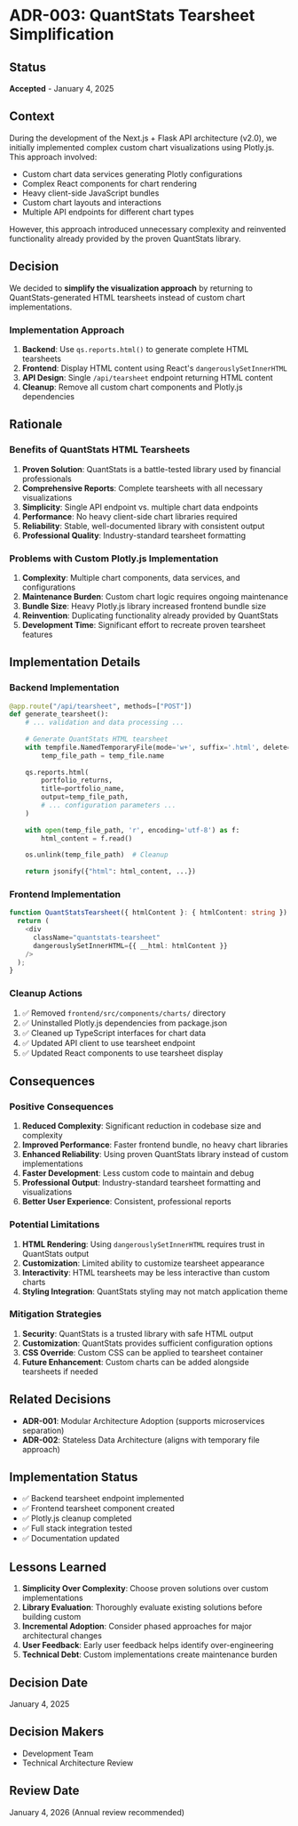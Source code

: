 # ADR-003: QuantStats Tearsheet Simplification

## Status
**Accepted** - January 4, 2025

## Context

During the development of the Next.js + Flask API architecture (v2.0), we initially implemented complex custom chart visualizations using Plotly.js. This approach involved:

- Custom chart data services generating Plotly configurations
- Complex React components for chart rendering
- Heavy client-side JavaScript bundles
- Custom chart layouts and interactions
- Multiple API endpoints for different chart types

However, this approach introduced unnecessary complexity and reinvented functionality already provided by the proven QuantStats library.

## Decision

We decided to **simplify the visualization approach** by returning to QuantStats-generated HTML tearsheets instead of custom chart implementations.

### Implementation Approach

1. **Backend**: Use `qs.reports.html()` to generate complete HTML tearsheets
2. **Frontend**: Display HTML content using React's `dangerouslySetInnerHTML`
3. **API Design**: Single `/api/tearsheet` endpoint returning HTML content
4. **Cleanup**: Remove all custom chart components and Plotly.js dependencies

## Rationale

### Benefits of QuantStats HTML Tearsheets

1. **Proven Solution**: QuantStats is a battle-tested library used by financial professionals
2. **Comprehensive Reports**: Complete tearsheets with all necessary visualizations
3. **Simplicity**: Single API endpoint vs. multiple chart data endpoints
4. **Performance**: No heavy client-side chart libraries required
5. **Reliability**: Stable, well-documented library with consistent output
6. **Professional Quality**: Industry-standard tearsheet formatting

### Problems with Custom Plotly.js Implementation

1. **Complexity**: Multiple chart components, data services, and configurations
2. **Maintenance Burden**: Custom chart logic requires ongoing maintenance
3. **Bundle Size**: Heavy Plotly.js library increased frontend bundle size
4. **Reinvention**: Duplicating functionality already provided by QuantStats
5. **Development Time**: Significant effort to recreate proven tearsheet features

## Implementation Details

### Backend Implementation
```python
@app.route("/api/tearsheet", methods=["POST"])
def generate_tearsheet():
    # ... validation and data processing ...
    
    # Generate QuantStats HTML tearsheet
    with tempfile.NamedTemporaryFile(mode='w+', suffix='.html', delete=False) as temp_file:
        temp_file_path = temp_file.name
    
    qs.reports.html(
        portfolio_returns,
        title=portfolio_name,
        output=temp_file_path,
        # ... configuration parameters ...
    )
    
    with open(temp_file_path, 'r', encoding='utf-8') as f:
        html_content = f.read()
    
    os.unlink(temp_file_path)  # Cleanup
    
    return jsonify({"html": html_content, ...})
```

### Frontend Implementation
```typescript
function QuantStatsTearsheet({ htmlContent }: { htmlContent: string }) {
  return (
    <div 
      className="quantstats-tearsheet"
      dangerouslySetInnerHTML={{ __html: htmlContent }}
    />
  );
}
```

### Cleanup Actions
1. ✅ Removed `frontend/src/components/charts/` directory
2. ✅ Uninstalled Plotly.js dependencies from package.json
3. ✅ Cleaned up TypeScript interfaces for chart data
4. ✅ Updated API client to use tearsheet endpoint
5. ✅ Updated React components to use tearsheet display

## Consequences

### Positive Consequences

1. **Reduced Complexity**: Significant reduction in codebase size and complexity
2. **Improved Performance**: Faster frontend bundle, no heavy chart libraries
3. **Enhanced Reliability**: Using proven QuantStats library instead of custom implementations
4. **Faster Development**: Less custom code to maintain and debug
5. **Professional Output**: Industry-standard tearsheet formatting and visualizations
6. **Better User Experience**: Consistent, professional reports

### Potential Limitations

1. **HTML Rendering**: Using `dangerouslySetInnerHTML` requires trust in QuantStats output
2. **Customization**: Limited ability to customize tearsheet appearance
3. **Interactivity**: HTML tearsheets may be less interactive than custom charts
4. **Styling Integration**: QuantStats styling may not match application theme

### Mitigation Strategies

1. **Security**: QuantStats is a trusted library with safe HTML output
2. **Customization**: QuantStats provides sufficient configuration options
3. **CSS Override**: Custom CSS can be applied to tearsheet container
4. **Future Enhancement**: Custom charts can be added alongside tearsheets if needed

## Related Decisions

- **ADR-001**: Modular Architecture Adoption (supports microservices separation)
- **ADR-002**: Stateless Data Architecture (aligns with temporary file approach)

## Implementation Status

- ✅ Backend tearsheet endpoint implemented
- ✅ Frontend tearsheet component created
- ✅ Plotly.js cleanup completed
- ✅ Full stack integration tested
- ✅ Documentation updated

## Lessons Learned

1. **Simplicity Over Complexity**: Choose proven solutions over custom implementations
2. **Library Evaluation**: Thoroughly evaluate existing solutions before building custom
3. **Incremental Adoption**: Consider phased approaches for major architectural changes
4. **User Feedback**: Early user feedback helps identify over-engineering
5. **Technical Debt**: Custom implementations create maintenance burden

## Decision Date
January 4, 2025

## Decision Makers
- Development Team
- Technical Architecture Review

## Review Date
January 4, 2026 (Annual review recommended)